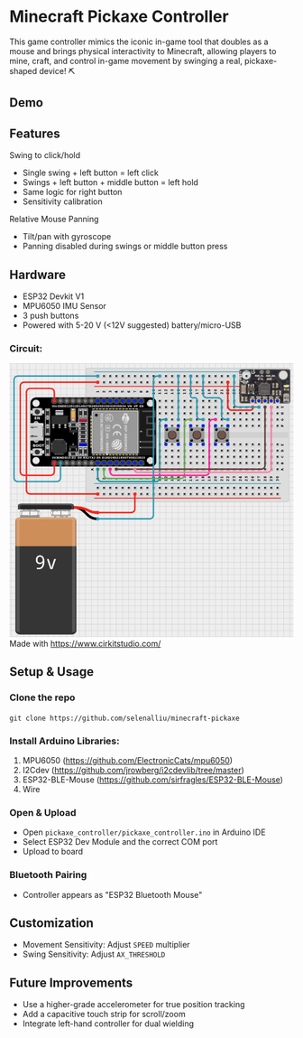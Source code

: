 # Minecraft Pickaxe Controller
This game controller mimics the iconic in-game tool that doubles as a mouse and brings physical interactivity to Minecraft, 
allowing players to mine, craft, and control in-game movement by swinging a real, pickaxe-shaped device! ⛏️

## Demo

## Features
Swing to click/hold
- Single swing + left button = left click
- Swings + left button + middle button = left hold
- Same logic for right button
- Sensitivity calibration

Relative Mouse Panning
- Tilt/pan with gyroscope
- Panning disabled during swings or middle button press

## Hardware
- ESP32 Devkit V1
- MPU6050 IMU Sensor
- 3 push buttons
- Powered with 5-20 V (<12V suggested) battery/micro-USB

### Circuit:
![Circuit diagram for Minecraft Pickaxe](https://github.com/selenalliu/minecraft-pickaxe/blob/main/pickaxe_circuit.png?raw=true)
Made with https://www.cirkitstudio.com/

## Setup & Usage
### Clone the repo 
`git clone https://github.com/selenalliu/minecraft-pickaxe`

### Install Arduino Libraries:
1) MPU6050 (https://github.com/ElectronicCats/mpu6050)
2) I2Cdev (https://github.com/jrowberg/i2cdevlib/tree/master)
3) ESP32-BLE-Mouse (https://github.com/sirfragles/ESP32-BLE-Mouse)
4) Wire
### Open & Upload
- Open `pickaxe_controller/pickaxe_controller.ino` in Arduino IDE
- Select ESP32 Dev Module and the correct COM port
- Upload to board
### Bluetooth Pairing
- Controller appears as "ESP32 Bluetooth Mouse"

## Customization
- Movement Sensitivity: Adjust `SPEED` multiplier
- Swing Sensitivity: Adjust `AX_THRESHOLD`

## Future Improvements
- Use a higher-grade accelerometer for true position tracking
- Add a capacitive touch strip for scroll/zoom
- Integrate left-hand controller for dual wielding
